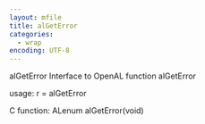 ```yaml
---
layout: mfile
title: alGetError
categories:
  - wrap
encoding: UTF-8
---
```


alGetError  Interface to OpenAL function alGetError

usage:  r = alGetError

C function:  ALenum alGetError(void)